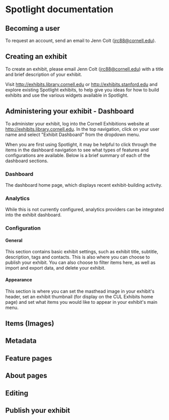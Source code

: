 # Spotlight documentation

## Becoming a user

To request an account, send an email to Jenn Colt (jrc88@cornell.edu).

## Creating an exhibit

To create an exhibit, please email Jenn Colt (jrc88@cornell.edu) with a title and brief description of your exhibit.

Visit http://exhibits.library.cornell.edu or http://exhibits.stanford.edu and explore existing Spotlight exhibits, to help give you ideas for how to build exhibits and use the various widgets available in Spotlight.

## Administering your exhibit - Dashboard

To administer your exhibit, log into the Cornell Exhibitions website at http://exhibits.library.cornell.edu. In the top navigation, click on your user name and select "Exhibit Dashboard" from the dropdown menu.

When you are first using Spotlight, it may be helpful to click through the items in the dashboard navigation to see what types of features and configurations are available. Below is a brief summary of each of the dashboard sections.

### Dashboard

The dashboard home page, which displays recent exhibit-building activity.

### Analytics

While this is not currently configured, analytics providers can be integrated into the exhibit dashboard.

### Configuration

#### General

This section contains basic exhibit settings, such as exhibit title, subtitle, description, tags and contacts. This is also where you can choose to publish your exhibit. You can also choose to filter items here, as well as import and export data, and delete your exhibit.

#### Appearance

This section is where you can set the masthead image in your exhibit's header, set an exhibit thumbnail (for display on the CUL Exhibits home page) and set what items you would like to appear in your exhibit's main menu.


## Items (Images)

## Metadata

## Feature pages

## About pages

## Editing

## Publish your exhibit